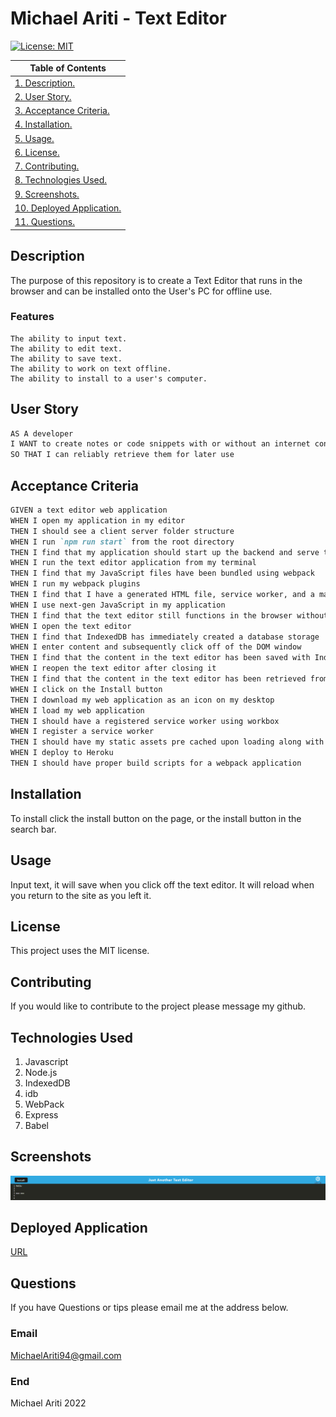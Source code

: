 # Michael Ariti - Text Editor

[![License: MIT](https://img.shields.io/badge/License-MIT-yellow.svg)](https://opensource.org/licenses/MIT)

| Table of Contents                                  |
| -------------------------------------------------- |
| [1. Description.](#description)                    |
| [2. User Story.](#user-story)                      |
| [3. Acceptance Criteria.](#acceptance-criteria)    |
| [4. Installation.](#installation)                  |
| [5. Usage.](#usage)                                |
| [6. License.](#license)                            |
| [7. Contributing.](#contributing)                  |
| [8. Technologies Used.](#technologies-used)        |
| [9. Screenshots.](#screenshots)                    |
| [10. Deployed Application.](#deployed-application) |
| [11. Questions.](#questions)                       |

## Description

The purpose of this repository is to create a Text Editor that runs in the browser and can be installed onto the User's PC for offline use.

### Features

```
The ability to input text.
The ability to edit text.
The ability to save text.
The ability to work on text offline.
The ability to install to a user's computer.
```

## User Story

```md
AS A developer
I WANT to create notes or code snippets with or without an internet connection
SO THAT I can reliably retrieve them for later use
```

## Acceptance Criteria

```md
GIVEN a text editor web application
WHEN I open my application in my editor
THEN I should see a client server folder structure
WHEN I run `npm run start` from the root directory
THEN I find that my application should start up the backend and serve the client
WHEN I run the text editor application from my terminal
THEN I find that my JavaScript files have been bundled using webpack
WHEN I run my webpack plugins
THEN I find that I have a generated HTML file, service worker, and a manifest file
WHEN I use next-gen JavaScript in my application
THEN I find that the text editor still functions in the browser without errors
WHEN I open the text editor
THEN I find that IndexedDB has immediately created a database storage
WHEN I enter content and subsequently click off of the DOM window
THEN I find that the content in the text editor has been saved with IndexedDB
WHEN I reopen the text editor after closing it
THEN I find that the content in the text editor has been retrieved from our IndexedDB
WHEN I click on the Install button
THEN I download my web application as an icon on my desktop
WHEN I load my web application
THEN I should have a registered service worker using workbox
WHEN I register a service worker
THEN I should have my static assets pre cached upon loading along with subsequent pages and static assets
WHEN I deploy to Heroku
THEN I should have proper build scripts for a webpack application
```

## Installation

To install click the install button on the page, or the install button in the search bar.

## Usage

Input text, it will save when you click off the text editor. It will reload when you return to the site as you left it.

## License

This project uses the MIT license.

## Contributing

If you would like to contribute to the project please message my github.

## Technologies Used

1. Javascript
2. Node.js
3. IndexedDB
4. idb
5. WebPack
6. Express
7. Babel

## Screenshots

![App-Screenshot](./Assets/deployedApp.png)

## Deployed Application

[URL](https://micky-text-editor.herokuapp.com/)

## Questions

If you have Questions or tips please email me at the address below.

### Email

MichaelAriti94@gmail.com

### End

Michael Ariti 2022
